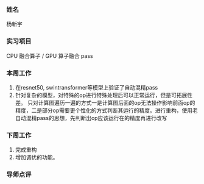 ### 姓名
杨新宇

### 实习项目
CPU 融合算子 / GPU 算子融合 pass

### 本周工作
1. 在resnet50, swintransformer等模型上验证了自动混精pass
2. 针对复杂的模型，对特殊的op进行特殊处理后可以正常运行，但是可拓展性差。
只对计算图遍历一遍的方式一是计算图后面的op无法操作影响前面op的精度，二是部分op需要更个性化的方式判断其运行的精度。进行重构，使用老自动混精pass的思想，先判断出op应该运行在的精度再进行改写

### 下周工作
1. 完成重构
2. 增加调优的功能。

### 导师点评

